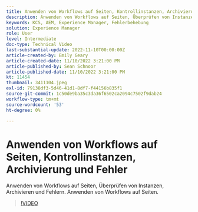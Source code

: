 ```yaml
---
title: Anwenden von Workflows auf Seiten, Kontrollinstanzen, Archivierung und Fehler
description: Anwenden von Workflows auf Seiten, Überprüfen von Instanzen, Archivieren und Fehlern. Anwenden von Workflows auf Seiten.
keywords: KCS, AEM, Experience Manager, Fehlerbehebung
solution: Experience Manager
role: User
level: Intermediate
doc-type: Technical Video
last-substantial-update: 2022-11-10T00:00:00Z
article-created-by: Emily Geary
article-created-date: 11/10/2022 3:21:00 PM
article-published-by: Sean Schnoor
article-published-date: 11/10/2022 3:21:00 PM
kt: 11454
thumbnail: 3411104.jpeg
exl-id: 79138df3-5d46-41d1-8df7-f44156b835f1
source-git-commit: 1c50de9ba35c3da36f6502ca2094c7502f9dab24
workflow-type: tm+mt
source-wordcount: '53'
ht-degree: 0%

---
```


# Anwenden von Workflows auf Seiten, Kontrollinstanzen, Archivierung und Fehler

Anwenden von Workflows auf Seiten, Überprüfen von Instanzen, Archivieren und Fehlern. Anwenden von Workflows auf Seiten.

>[!VIDEO](https://video.tv.adobe.com/v/3411104/?quality=12&learn=on)

